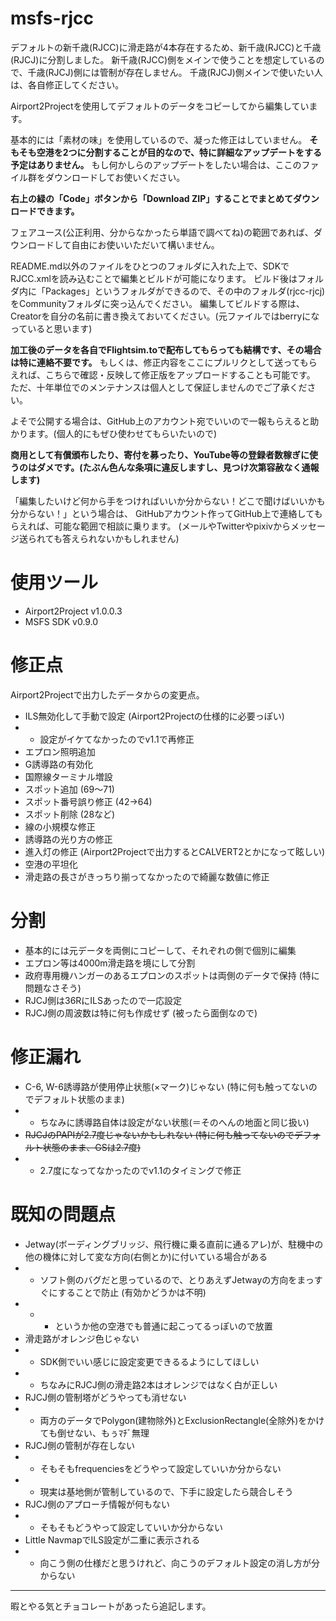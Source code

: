 # msfs-rjcc

デフォルトの新千歳(RJCC)に滑走路が4本存在するため、新千歳(RJCC)と千歳(RJCJ)に分割しました。
新千歳(RJCC)側をメインで使うことを想定しているので、千歳(RJCJ)側には管制が存在しません。
千歳(RJCJ)側メインで使いたい人は、各自修正してください。

Airport2Projectを使用してデフォルトのデータをコピーしてから編集しています。

基本的には「素材の味」を使用しているので、凝った修正はしていません。
**そもそも空港を2つに分割することが目的なので、特に詳細なアップデートをする予定はありません。**
もし何かしらのアップデートをしたい場合は、ここのファイル群をダウンロードしてお使いください。

__右上の緑の「Code」ボタンから「Download ZIP」することでまとめてダウンロードできます。__

フェアユース(公正利用、分からなかったら単語で調べてね)の範囲であれば、ダウンロードして自由にお使いいただいて構いません。

README.md以外のファイルをひとつのフォルダに入れた上で、SDKでRJCC.xmlを読み込むことで編集とビルドが可能になります。
ビルド後はフォルダ内に「Packages」というフォルダができるので、その中のフォルダ(rjcc-rjcj)をCommunityフォルダに突っ込んでください。
編集してビルドする際は、Creatorを自分の名前に書き換えておいてください。(元ファイルではberryになっていると思います)

**加工後のデータを各自でFlightsim.toで配布してもらっても結構です、その場合は特に連絡不要です。**
もしくは、修正内容をここにプルリクとして送ってもらえれば、こちらで確認・反映して修正版をアップロードすることも可能です。
ただ、十年単位でのメンテナンスは個人として保証しませんのでご了承ください。

よそで公開する場合は、GitHub上のアカウント宛でいいので一報もらえると助かります。(個人的にもぜひ使わせてもらいたいので)

**商用として有償頒布したり、寄付を募ったり、YouTube等の登録者数稼ぎに使うのはダメです。(たぶん色んな条項に違反しますし、見つけ次第容赦なく通報します)**

「編集したいけど何から手をつければいいか分からない！どこで聞けばいいかも分からない！」という場合は、
GitHubアカウント作ってGitHub上で連絡してもらえれば、可能な範囲で相談に乗ります。
(メールやTwitterやpixivからメッセージ送られても答えられないかもしれません)

# 使用ツール
* Airport2Project v1.0.0.3
* MSFS SDK v0.9.0

# 修正点
Airport2Projectで出力したデータからの変更点。
* ILS無効化して手動で設定 (Airport2Projectの仕様的に必要っぽい)
* * 設定がイケてなかったのでv1.1で再修正
* エプロン照明追加
* G誘導路の有効化
* 国際線ターミナル増設
* スポット追加 (69～71)
* スポット番号誤り修正 (42→64)
* スポット削除 (28など)
* 線の小規模な修正
* 誘導路の光り方の修正
* 進入灯の修正 (Airport2Projectで出力するとCALVERT2とかになって眩しい)
* 空港の平坦化
* 滑走路の長さがきっちり揃ってなかったので綺麗な数値に修正

# 分割
* 基本的には元データを両側にコピーして、それぞれの側で個別に編集
* エプロン等は4000m滑走路を境にして分割
* 政府専用機ハンガーのあるエプロンのスポットは両側のデータで保持 (特に問題なさそう)
* RJCJ側は36RにILSあったので一応設定
* RJCJ側の周波数は特に何も作成せず (被ったら面倒なので)

# 修正漏れ
* C-6, W-6誘導路が使用停止状態(×マーク)じゃない (特に何も触ってないのでデフォルト状態のまま)
* * ちなみに誘導路自体は設定がない状態(＝そのへんの地面と同じ扱い)
* ~~RJCJのPAPIが2.7度じゃないかもしれない (特に何も触ってないのでデフォルト状態のまま、GSは2.7度)~~
* * 2.7度になってなかったのでv1.1のタイミングで修正

# 既知の問題点
* Jetway(ボーディングブリッジ、飛行機に乗る直前に通るアレ)が、駐機中の他の機体に対して変な方向(右側とか)に付いている場合がある
* * ソフト側のバグだと思っているので、とりあえずJetwayの方向をまっすぐにすることで防止 (有効かどうかは不明)
* * * というか他の空港でも普通に起こってるっぽいので放置
* 滑走路がオレンジ色じゃない
* * SDK側でいい感じに設定変更できるるようにしてほしい
* * ちなみにRJCJ側の滑走路2本はオレンジではなく白が正しい
* RJCJ側の管制塔がどうやっても消せない
* * 両方のデータでPolygon(建物除外)とExclusionRectangle(全除外)をかけても倒せない、もぅﾏﾁﾞ無理
* RJCJ側の管制が存在しない
* * そもそもfrequenciesをどうやって設定していいか分からない
* * 現実は基地側が管制しているので、下手に設定したら競合しそう
* RJCJ側のアプローチ情報が何もない
* * そもそもどうやって設定していいか分からない
* Little NavmapでILS設定が二重に表示される
* * 向こう側の仕様だと思うけれど、向こうのデフォルト設定の消し方が分からない

---

暇とやる気とチョコレートがあったら追記します。
